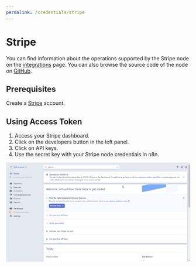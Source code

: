 ```yaml
---
permalink: /credentials/stripe
---
```


# Stripe

You can find information about the operations supported by the Stripe node on the [integrations](https://n8n.io/integrations/n8n-nodes-base.stripe) page. You can also browse the source code of the node on [GitHub](https://github.com/n8n-io/n8n/tree/master/packages/nodes-base/nodes/Stripe).

## Prerequisites

Create a [Stripe](https://stripe.com/) account.

## Using Access Token

1. Access your Stripe dashboard.
2. Click on the developers button in the left panel.
3. Click on API keys.
4. Use the secret key with your Stripe node credentials in n8n.

![Getting Stripe credentials](./using-access-token.gif)

